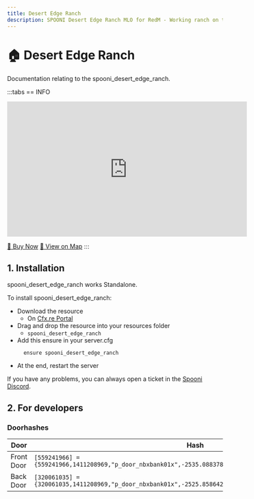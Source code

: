 ```yaml
---
title: Desert Edge Ranch
description: SPOONI Desert Edge Ranch MLO for RedM - Working ranch on the desert frontier with barns and living quarters. Agricultural property for New Austin roleplay in Red Dead Redemption 2.
---
```


# 🏠 Desert Edge Ranch
Documentation relating to the spooni_desert_edge_ranch.

:::tabs
== INFO
<iframe width="560" height="315" src="https://www.youtube.com/embed/XgrEqtxEd2g?si=oIyxVFbueDL06b18" frameborder="0" allow="accelerometer; autoplay; clipboard-write; encrypted-media; gyroscope; picture-in-picture; web-share" referrerpolicy="strict-origin-when-cross-origin" allowfullscreen></iframe>

<a href="https://spooni-mapping.tebex.io/package/6725577" class="button-buy">🛒 Buy Now</a>
<a href="https://spooni.de/rdr2/?m=house150" class="button-map">📍 View on Map</a>
:::

## 1. Installation
spooni_desert_edge_ranch works Standalone.  

To install spooni_desert_edge_ranch:
- Download the resource
  - On [Cfx.re Portal](https://portal.cfx.re/)
- Drag and drop the resource into your resources folder
  - `spooni_desert_edge_ranch`
- Add this ensure in your server.cfg
  ```
    ensure spooni_desert_edge_ranch
  ```
- At the end, restart the server

If you have any problems, you can always open a ticket in the [Spooni Discord](https://discord.gg/spooni).

## 2. For developers
### Doorhashes
| Door                      | Hash
|---------------------------|----------------------------------------------------------------------------------|
| Front Door                | `[559241966] = {559241966,1411208969,"p_door_nbxbank01x",-2535.0883789062,-2884.0209960938,70.521446228027}`
| Back Door                 | `[320061035] = {320061035,1411208969,"p_door_nbxbank01x",-2525.8586425781,-2880.234375,70.521446228027}`